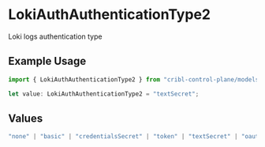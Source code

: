 # LokiAuthAuthenticationType2

Loki logs authentication type

## Example Usage

```typescript
import { LokiAuthAuthenticationType2 } from "cribl-control-plane/models/operations";

let value: LokiAuthAuthenticationType2 = "textSecret";
```

## Values

```typescript
"none" | "basic" | "credentialsSecret" | "token" | "textSecret" | "oauth"
```